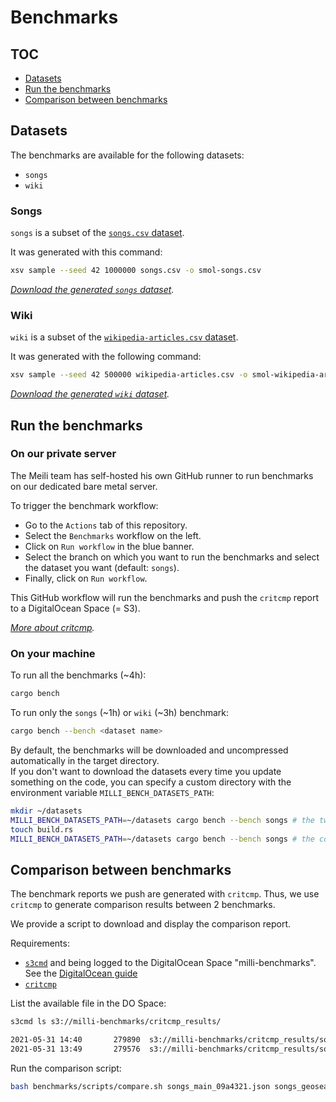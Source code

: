 Benchmarks
==========

## TOC

- [Datasets](#datasets)
- [Run the benchmarks](#run-the-benchmarks)
- [Comparison between benchmarks](#comparison-between-benchmarks)

## Datasets

The benchmarks are available for the following datasets:
- `songs`
- `wiki`

### Songs

`songs` is a subset of the [`songs.csv` dataset](https://meili-datasets.s3.fr-par.scw.cloud/songs.csv.gz).

It was generated with this command:

```bash
xsv sample --seed 42 1000000 songs.csv -o smol-songs.csv
```

_[Download the generated `songs` dataset](https://meili-datasets.s3.fr-par.scw.cloud/benchmarks/smol-songs.csv.gz)._

### Wiki

`wiki` is a subset of the [`wikipedia-articles.csv` dataset](https://meili-datasets.s3.fr-par.scw.cloud/wikipedia-articles.csv.gz).

It was generated with the following command:

```bash
xsv sample --seed 42 500000 wikipedia-articles.csv -o smol-wikipedia-articles.csv
```

_[Download the generated `wiki` dataset](https://meili-datasets.s3.fr-par.scw.cloud/benchmarks/smol-wikipedia-articles.csv.gz)._

## Run the benchmarks

### On our private server

The Meili team has self-hosted his own GitHub runner to run benchmarks on our dedicated bare metal server.

To trigger the benchmark workflow:
- Go to the `Actions` tab of this repository.
- Select the `Benchmarks` workflow on the left.
- Click on `Run workflow` in the blue banner.
- Select the branch on which you want to run the benchmarks and select the dataset you want (default: `songs`).
- Finally, click on `Run workflow`.

This GitHub workflow will run the benchmarks and push the `critcmp` report to a DigitalOcean Space (= S3).

_[More about critcmp](https://github.com/BurntSushi/critcmp)._

### On your machine

To run all the benchmarks (~4h):

```bash
cargo bench
```

To run only the `songs` (~1h) or `wiki` (~3h) benchmark:

```bash
cargo bench --bench <dataset name>
```

By default, the benchmarks will be downloaded and uncompressed automatically in the target directory.<br>
If you don't want to download the datasets every time you update something on the code, you can specify a custom directory with the environment variable `MILLI_BENCH_DATASETS_PATH`:

```bash
mkdir ~/datasets
MILLI_BENCH_DATASETS_PATH=~/datasets cargo bench --bench songs # the two datasets are downloaded
touch build.rs
MILLI_BENCH_DATASETS_PATH=~/datasets cargo bench --bench songs # the code is compiled again but the datasets are not downloaded
```

## Comparison between benchmarks

The benchmark reports we push are generated with `critcmp`. Thus, we use `critcmp` to generate comparison results between 2 benchmarks.

We provide a script to download and display the comparison report.

Requirements:
- [`s3cmd`](https://github.com/s3tools/s3cmd) and being logged to the DigitalOcean Space "milli-benchmarks". See the [DigitalOcean guide](https://docs.digitalocean.com/products/spaces/resources/s3cmd/)
- [`critcmp`](https://github.com/BurntSushi/critcmp)

List the available file in the DO Space:

```bash
s3cmd ls s3://milli-benchmarks/critcmp_results/
```
```bash
2021-05-31 14:40       279890  s3://milli-benchmarks/critcmp_results/songs_main_09a4321.json
2021-05-31 13:49       279576  s3://milli-benchmarks/critcmp_results/songs_geosearch_24ec456.json
```

Run the comparison script:

```bash
bash benchmarks/scripts/compare.sh songs_main_09a4321.json songs_geosearch_24ec456.json
```
